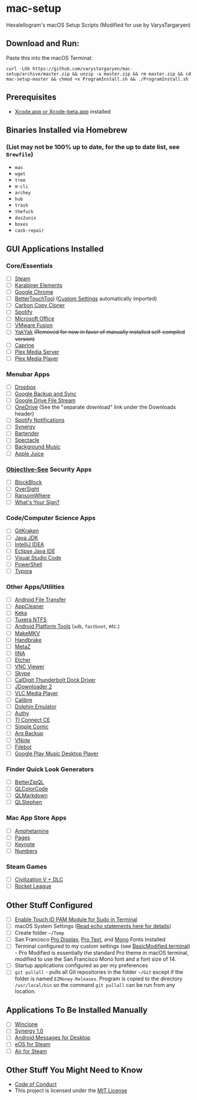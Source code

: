 # mac-setup

Hexalellogram's macOS Setup Scripts (Modified for use by VarysTargaryen)

## Download and Run:
Paste this into the macOS Terminal:

`curl -LOk https://github.com/varystargaryen/mac-setup/archive/master.zip && unzip -a master.zip && rm master.zip && cd mac-setup-master && chmod +x ProgramInstall.sh && ./ProgramInstall.sh`

## Prerequisites
- [Xcode.app or Xcode-beta.app](https://developer.apple.com/download/) installed

## Binaries Installed via Homebrew 
### (List may not be 100% up to date, for the up to date list, see `Brewfile`)
- `mas`
- `wget`
- `tree`
- `m-cli`
- `archey`
- `hub`
- `trash`
- `thefuck`
- `dos2unix`
- `boxes`
- `cask-repair`

## GUI Applications Installed

### Core/Essentials
- [ ] [Steam](http://store.steampowered.com/about/)
- [ ] [Karabiner Elements](https://github.com/tekezo/Karabiner-Elements)
- [ ] [Google Chrome](https://www.google.com/chrome/browser/desktop/index.html)
- [ ] [BetterTouchTool](https://www.boastr.net) ([Custom Settings](https://github.com/hexalellogram/mac-setup/wiki/BTT-Shortcuts) automatically imported)
- [ ] [Carbon Copy Cloner](https://bombich.com)
- [ ] [Spotify](http://spotify.com)
- [ ] [Microsoft Office](https://www.office.com)
- [ ] [VMware Fusion](https://www.vmware.com/products/fusion.html)
- [ ] [YakYak](https://github.com/yakyak/yakyak) ~~(Removed for now in favor of manually installed self-compiled version)~~
- [ ] [Caprine](https://github.com/sindresorhus/caprine)
- [ ] [Plex Media Server](https://www.plex.tv/)
- [ ] [Plex Media Player](https://www.plex.tv/apps/computer/plex-media-player/)

### Menubar Apps
- [ ] [Dropbox](https://www.dropbox.com/?landing=dbv2)
- [ ] [Google Backup and Sync](https://drive.google.com)
- [ ] [Google Drive File Stream](https://support.google.com/drive/answer/7329379?hl=en&authuser=7)
- [ ] [OneDrive](https://support.office.com/en-us/article/New-OneDrive-sync-client-release-notes-845dcf18-f921-435e-bf28-4e24b95e5fc0) (See the "separate download" link under the Downloads header)
- [ ] [Spotify Notifications](https://spotify-notifications.citruspi.io)
- [ ] [Synergy](http://symless.com/)
- [ ] [Bartender](https://www.macbartender.com/)
- [ ] [Spectacle](https://github.com/eczarny/spectacle)
- [ ] [Background Music](https://github.com/kyleneideck/BackgroundMusic)
- [ ] [Apple Juice](https://github.com/raphaelhanneken/apple-juice)

### [Objective-See](https://objective-see.com/) Security Apps
- [ ] [BlockBlock](https://objective-see.com/products/blockblock.html)
- [ ] [OverSight](https://objective-see.com/products/oversight.html)
- [ ] [RansomWhere](https://objective-see.com/products/ransomwhere.html)
- [ ] [What's Your Sign?](https://objective-see.com/products/whatsyoursign.html)

### Code/Computer Science Apps
- [ ] [GitKraken](https://www.gitkraken.com)
- [ ] [Java JDK](http://www.oracle.com/technetwork/java/javase/downloads/jdk8-downloads-2133151.html)
- [ ] [IntelliJ IDEA](https://www.jetbrains.com/idea/)
- [ ] [Eclipse Java IDE](http://www.eclipse.org)
- [ ] [Visual Studio Code](https://code.visualstudio.com)
- [ ] [PowerShell](https://github.com/PowerShell/PowerShell)
- [ ] [Typora](https://www.typora.io/)

### Other Apps/Utilities
- [ ] [Android File Transfer](https://www.android.com/filetransfer/?linkid=14270770)
- [ ] [AppCleaner](http://freemacsoft.net/appcleaner/)
- [ ] [Keka](http://www.kekaosx.com/en/)
- [ ] [Tuxera NTFS](http://www.tuxera.com/products/tuxera-ntfs-for-mac/)
- [ ] [Android Platform Tools](https://developer.android.com/studio/releases/platform-tools.html) (`adb`, `fastboot`, etc.)
- [ ] [MakeMKV](https://www.makemkv.com)
- [ ] [Handbrake](https://handbrake.fr)
- [ ] [MetaZ](https://griff.github.io/metaz/)
- [ ] [IINA](https://lhc70000.github.io/iina/)
- [ ] [Etcher](https://etcher.io/)
- [ ] [VNC Viewer](https://www.realvnc.com/en/connect/download/viewer/)
- [ ] [Skype](https://www.skype.com/en/get-skype/)
- [ ] [CalDigit Thunderbolt Dock Driver](http://www.caldigit.com/support.asp)
- [ ] [JDownloader 2](http://jdownloader.org/jdownloader2)
- [ ] [VLC Media Player](https://www.videolan.org/vlc/index.html)
- [ ] [Calibre](https://calibre-ebook.com/)
- [ ] [Dolphin Emulator](https://dolphin-emu.org/)
- [ ] [Authy](https://authy.com/)
- [ ] [TI Connect CE](https://education.ti.com/en/products/computer-software/ti-connect-ce-sw)
- [ ] [Simple Comic](https://github.com/arauchfuss/Simple-Comic)
- [ ] [Arq Backup](https://www.arqbackup.com/)
- [ ] [VNote](https://github.com/tamlok/vnote)
- [ ] [Filebot](https://www.filebot.net/)
- [ ] [Google Play Music Desktop Player](https://www.googleplaymusicdesktopplayer.com/)

### Finder Quick Look Generators
- [ ] [BetterZipQL](https://macitbetter.com/BetterZip-Quick-Look-Generator/)
- [ ] [QLColorCode](https://github.com/n8gray/QLColorCode)
- [ ] [QLMarkdown](https://github.com/toland/qlmarkdown/)
- [ ] [QLStephen](https://github.com/whomwah/qlstephen)

### Mac App Store Apps
- [ ] [Amphetamine](https://itunes.apple.com/us/app/amphetamine/id937984704?mt=12)
- [ ] [Pages](https://www.apple.com/pages/)
- [ ] [Keynote](https://www.apple.com/keynote/)
- [ ] [Numbers](https://www.apple.com/numbers/)

### Steam Games
- [ ] [Civilization V + DLC](http://www.civilization5.com)
- [ ] [Rocket League](https://www.rocketleague.com)

## Other Stuff Configured
- [ ] [Enable Touch ID PAM Module for Sudo in Terminal](https://derflounder.wordpress.com/2017/11/17/enabling-touch-id-authorization-for-sudo-on-macos-high-sierra/)
- [ ] macOS System Settings ([Read echo statements here for details](https://github.com/hexalellogram/mac-setup/blob/master/SystemSettings.sh))
- [ ] Create folder `~/Temp`
- [ ] San Francisco [Pro Display](https://developer.apple.com/fonts/), [Pro Text](https://developer.apple.com/fonts/), and [Mono](https://simonfredsted.com/1438) Fonts Installed
- [ ] Terminal configured to my custom settings (see [BasicModified.terminal](https://github.com/hexalellogram/mac-setup/blob/master/BasicModified.terminal)) - Pro Modified is essentially the standard Pro theme in macOS terminal, modified to use the San Francisco Mono font and a font size of 14.
- [ ] Startup applications configured as per my preferences
- [ ] `git pullall` - pulls all Git repositories in the folder `~/Git` except if the folder is named `EZMoney-Releases`. Program is copied to the directory `/usr/local/bin` so the command `git pullall` can be run from any location.

## Applications To Be Installed Manually
- [ ] [Winclone](https://twocanoes.com/products/mac/winclone/)
- [ ] [Synergy 1.0](https://symless.com/synergy)
- [ ] [Android Messages for Desktop](https://github.com/kelyvin/Android-Messages-For-Desktop)
- [ ] [eOS for Steam](https://github.com/tkashkin/eOSSteamSkin)
- [ ] [Air for Steam](https://github.com/Outsetini/Air-for-Steam)

## Other Stuff You Might Need to Know
- [Code of Conduct](https://github.com/hexalellogram/mac-setup/blob/master/CODE_OF_CONDUCT.md)
- This project is licensed under the [MIT License](https://github.com/varystargaryen/mac-setup/blob/master/LICENSE)
